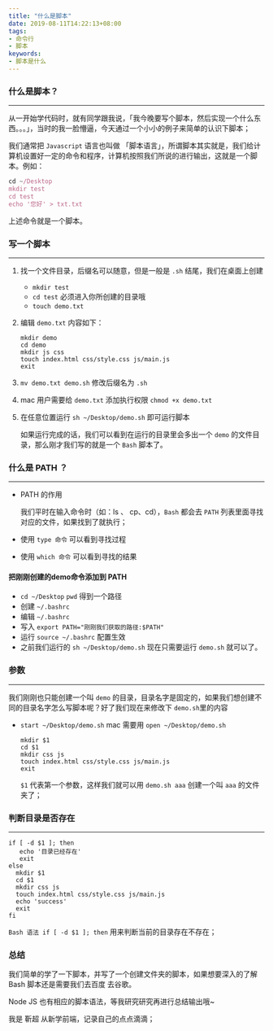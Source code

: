 ```yaml
---
title: "什么是脚本"
date: 2019-08-11T14:22:13+08:00
tags:
- 命令行
- 脚本
keywords:
- 脚本是什么
---
```


<!--more-->

### 什么是脚本？

------

从一开始学代码时，就有同学跟我说，「我今晚要写个脚本，然后实现一个什么东西。。。」，当时的我一脸懵逼，今天通过一个小小的例子来简单的认识下脚本；

我们通常把 `Javascript` 语言也叫做 「脚本语言」，所谓脚本其实就是，我们给计算机设置好一定的命令和程序，计算机按照我们所说的进行输出，这就是一个脚本。例如：

```javascript
cd ~/Desktop
mkdir test
cd test
echo '您好' > txt.txt
```

上述命令就是一个脚本。

### 写一个脚本

------

1. 找一个文件目录，后缀名可以随意，但是一般是 `.sh` 结尾，我们在桌面上创建

   - `mkdir test`
   - `cd test` 必须进入你所创建的目录哦
   - `touch demo.txt`

2. 编辑 `demo.txt` 内容如下：

   ```
   mkdir demo
   cd demo
   mkdir js css
   touch index.html css/style.css js/main.js
   exit
   ```

3. `mv demo.txt demo.sh` 修改后缀名为 `.sh`

4. mac 用户需要给 `demo.txt` 添加执行权限 `chmod +x demo.txt`

5. 在任意位置运行 `sh ~/Desktop/demo.sh` 即可运行脚本

   如果运行完成的话，我们可以看到在运行的目录里会多出一个 `demo` 的文件目录，那么刚才我们写的就是一个 `Bash` 脚本了。

### 什么是 PATH ？

------

- PATH 的作用

  我们平时在输入命令时（如：ls 、 cp、cd），`Bash` 都会去 `PATH` 列表里面寻找对应的文件，如果找到了就执行；

- 使用 `type 命令` 可以看到寻找过程

- 使用 `which 命令` 可以看到寻找的结果

#### 把刚刚创建的demo命令添加到 PATH

- `cd ~/Desktop`  `pwd` 得到一个路径
- 创建 `~/.bashrc` 
- 编辑 `~/.bashrc`
- 写入 `export PATH="刚刚我们获取的路径:$PATH"`
- 运行 `source ~/.bashrc` 配置生效
- 之前我们运行的 `sh ~/Desktop/demo.sh` 现在只需要运行 `demo.sh` 就可以了。

### 参数

------

我们刚刚也只能创建一个叫 `demo` 的目录，目录名字是固定的，如果我们想创建不同的目录名字怎么写脚本呢？好了我们现在来修改下 `demo.sh`里的内容

- `start ~/Desktop/demo.sh` mac 需要用 `open ~/Desktop/demo.sh`

  ```
  mkdir $1
  cd $1
  mkdir css js
  touch index.html css/style.css js/main.js
  exit
  ```

  `$1` 代表第一个参数，这样我们就可以用 `demo.sh aaa` 创建一个叫 `aaa` 的文件夹了；

### 判断目录是否存在

------

```
if [ -d $1 ]; then
   echo '目录已经存在'
   exit
else 
  mkdir $1
  cd $1
  mkdir css js
  touch index.html css/style.css js/main.js
  echo 'success'
  exit 
fi
```

`Bash 语法 if [ -d $1 ]; then` 用来判断当前的目录存在不存在；

### 总结

我们简单的学了一下脚本，并写了一个创建文件夹的脚本，如果想要深入的了解 Bash 脚本还是需要我们去百度 去谷歌。

Node JS 也有相应的脚本语法，等我研究研究再进行总结输出哦~

我是 靳超 从新学前端，记录自己的点点滴滴；
